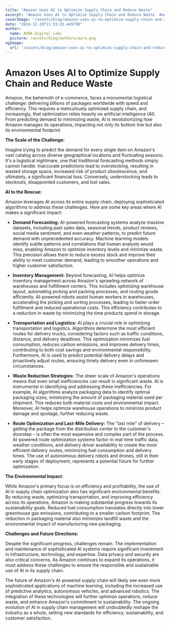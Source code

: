 ```yaml
---
title: "Amazon Uses AI to Optimize Supply Chain and Reduce Waste"
excerpt: "Amazon Uses AI to Optimize Supply Chain and Reduce Waste  Amazon, the behemoth of e-commerce, faces a monumental logistical challenge: delivering bi"
coverImage: "/assets/blog/amazon-uses-ai-to-optimize-supply-chain-and-reduce-waste.jpg"
date: "2024-12-29T11:33:33.445798"
author:
  name: AURA Digital Labs
  picture: /assets/blog/authors/aura.png
ogImage:
  url: "/assets/blog/amazon-uses-ai-to-optimize-supply-chain-and-reduce-waste.jpg"
---
```


# Amazon Uses AI to Optimize Supply Chain and Reduce Waste

Amazon, the behemoth of e-commerce, faces a monumental logistical challenge: delivering billions of packages worldwide with speed and efficiency.  This requires a meticulously optimized supply chain, and increasingly, that optimization relies heavily on artificial intelligence (AI).  From predicting demand to minimizing waste, AI is revolutionizing how Amazon manages its operations, impacting not only its bottom line but also its environmental footprint.

**The Scale of the Challenge:**

Imagine trying to predict the demand for every single item on Amazon's vast catalog across diverse geographical locations and fluctuating seasons. It's a logistical nightmare, one that traditional forecasting methods simply cannot handle.  Inaccurate predictions lead to overstocking, resulting in wasted storage space, increased risk of product obsolescence, and ultimately, a significant financial loss. Conversely, understocking leads to stockouts, disappointed customers, and lost sales.

**AI to the Rescue:**

Amazon leverages AI across its entire supply chain, deploying sophisticated algorithms to address these challenges.  Here are some key areas where AI makes a significant impact:

* **Demand Forecasting:** AI-powered forecasting systems analyze massive datasets, including past sales data, seasonal trends, product reviews, social media sentiment, and even weather patterns, to predict future demand with unprecedented accuracy. Machine learning models identify subtle patterns and correlations that human analysts would miss, enabling Amazon to optimize inventory levels and minimize waste.  This precision allows them to reduce excess stock and improve their ability to meet customer demand, leading to smoother operations and higher customer satisfaction.

* **Inventory Management:**  Beyond forecasting, AI helps optimize inventory management across Amazon's sprawling network of warehouses and fulfillment centers.  This includes optimizing warehouse layout, automating picking and packing processes, and routing goods efficiently.  AI-powered robots assist human workers in warehouses, accelerating the picking and sorting processes, leading to faster order fulfillment and reduced operational costs.  This efficiency contributes to a reduction in waste by minimizing the time products spend in storage.

* **Transportation and Logistics:**  AI plays a crucial role in optimizing transportation and logistics.  Algorithms determine the most efficient routes for delivery trucks, considering factors such as traffic conditions, distance, and delivery deadlines.  This optimization minimizes fuel consumption, reduces carbon emissions, and improves delivery times, contributing to both cost savings and environmental responsibility.  Furthermore, AI is used to predict potential delivery delays and proactively adjust routes, ensuring timely delivery even in unforeseen circumstances.

* **Waste Reduction Strategies:**  The sheer scale of Amazon's operations means that even small inefficiencies can result in significant waste.  AI is instrumental in identifying and addressing these inefficiencies. For example, AI algorithms analyze packaging data to identify optimal packaging sizes, minimizing the amount of packaging material used per shipment.  This reduces both material costs and environmental impact.  Moreover, AI helps optimize warehouse operations to minimize product damage and spoilage, further reducing waste.

* **Route Optimization and Last-Mile Delivery:** The "last mile" of delivery – getting the package from the distribution center to the customer's doorstep – is often the most expensive and complex part of the process.  AI-powered route optimization systems factor in real-time traffic data, weather conditions, and delivery driver availability to create the most efficient delivery routes, minimizing fuel consumption and delivery times.  The use of autonomous delivery robots and drones, still in their early stages of deployment, represents a potential future for further optimization.

**The Environmental Impact:**

While Amazon's primary focus is on efficiency and profitability, the use of AI in supply chain optimization also has significant environmental benefits.  By reducing waste, optimizing transportation, and improving efficiency across its operations, Amazon is making substantial progress towards its sustainability goals.  Reduced fuel consumption translates directly into lower greenhouse gas emissions, contributing to a smaller carbon footprint.  The reduction in packaging material also minimizes landfill waste and the environmental impact of manufacturing new packaging.

**Challenges and Future Directions:**

Despite the significant progress, challenges remain.  The implementation and maintenance of sophisticated AI systems require significant investment in infrastructure, technology, and expertise.  Data privacy and security are also critical concerns.  As Amazon continues to expand its operations, it must address these challenges to ensure the responsible and sustainable use of AI in its supply chain.

The future of Amazon's AI-powered supply chain will likely see even more sophisticated applications of machine learning, including the increased use of predictive analytics, autonomous vehicles, and advanced robotics.  The integration of these technologies will further optimize operations, reduce waste, and enhance Amazon's commitment to sustainability.  The ongoing evolution of AI in supply chain management will undoubtedly reshape the industry as a whole, setting new standards for efficiency, sustainability, and customer satisfaction.
